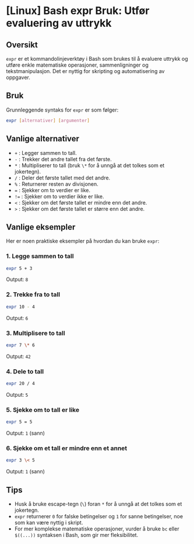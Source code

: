 # [Linux] Bash expr Bruk: Utfør evaluering av uttrykk

## Oversikt
`expr` er et kommandolinjeverktøy i Bash som brukes til å evaluere uttrykk og utføre enkle matematiske operasjoner, sammenligninger og tekstmanipulasjon. Det er nyttig for skripting og automatisering av oppgaver.

## Bruk
Grunnleggende syntaks for `expr` er som følger:

```bash
expr [alternativer] [argumenter]
```

## Vanlige alternativer
- `+` : Legger sammen to tall.
- `-` : Trekker det andre tallet fra det første.
- `*` : Multipliserer to tall (bruk `\*` for å unngå at det tolkes som et jokertegn).
- `/` : Deler det første tallet med det andre.
- `%` : Returnerer resten av divisjonen.
- `=` : Sjekker om to verdier er like.
- `!=` : Sjekker om to verdier ikke er like.
- `<` : Sjekker om det første tallet er mindre enn det andre.
- `>` : Sjekker om det første tallet er større enn det andre.

## Vanlige eksempler
Her er noen praktiske eksempler på hvordan du kan bruke `expr`:

### 1. Legge sammen to tall
```bash
expr 5 + 3
```
Output: `8`

### 2. Trekke fra to tall
```bash
expr 10 - 4
```
Output: `6`

### 3. Multiplisere to tall
```bash
expr 7 \* 6
```
Output: `42`

### 4. Dele to tall
```bash
expr 20 / 4
```
Output: `5`

### 5. Sjekke om to tall er like
```bash
expr 5 = 5
```
Output: `1` (sann)

### 6. Sjekke om et tall er mindre enn et annet
```bash
expr 3 \< 5
```
Output: `1` (sann)

## Tips
- Husk å bruke escape-tegn (`\`) foran `*` for å unngå at det tolkes som et jokertegn.
- `expr` returnerer `0` for falske betingelser og `1` for sanne betingelser, noe som kan være nyttig i skript.
- For mer komplekse matematiske operasjoner, vurder å bruke `bc` eller `$((...))` syntaksen i Bash, som gir mer fleksibilitet.